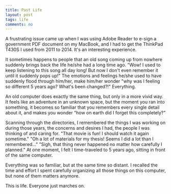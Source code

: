 ```yaml
---
title: Past Life
layout: post
tags: life
comments: no
---
```


A frustrating issue came up when I was using Adobe Reader to e-sign a government PDF document on my MacBook, and I had to get the ThinkPad T430S I used from 2011 to 2014. It's an interesting experience. 

It sometimes happens to people that an old song coming up from nowhere suddenly brings back the life he/she had a long time ago. "Wow! I used to keep listening to this song all day long! But now I don't even remember it until it suddenly pops up!" The emotions and feelings he/she used to have suddenly flood through him/her, make him/her wonder "why was I feeling so different 5 years ago? What's been changed?!" Everything.

An old computer does exactly the same thing, but only in a more vivid way. It feels like an adventure in an unknown space, but the moment you ran into something, it becomes so familiar that you remembers every single detail about it, and makes you wonder "how on earth did I forget this completely?" 

Scanning through the directories, I remembered the things I was working on during those years, the concerns and desires I had, the people I was thinking of and caring for. "That movie is fun! I should watch it again sometime." "Oh a lot of materials for my thesis! Seems I did a lot than I remembered..." "Sigh, that thing never happened no matter how carefully I planned." At one moment, I felt I time-traveled to 5 years ago, sitting in front of the same computer. 

Everything was so familiar, but at the same time so distant. I recalled the time and effort I spent carefully organizing all those things on this computer, but none of them matters anymore.  

This is life. Everyone just marches on. 